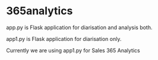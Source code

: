# 365analytics

app.py is Flask application for diarisation and analysis both.


app1.py is Flask application for diarisation only.


Currently we are using app1.py for Sales 365 Analytics
